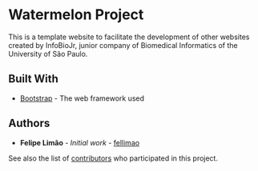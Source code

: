# Watermelon Project

This is a template website to facilitate the development of other websites created by InfoBioJr, junior company of Biomedical Informatics of the University of São Paulo.

## Built With

* [Bootstrap](https://getbootstrap.com/) - The web framework used
 
## Authors

* **Felipe Limão** - *Initial work* - [fellimao](https://github.com/fellimao)

See also the list of [contributors](https://github.com/fellimao/WatermelonProject/graphs/contributors) who participated in this project.



